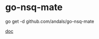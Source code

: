 # go-nsq-mate

go get -d github.com/andals/go-nsq-mate

[doc](https://godoc.org/github.com/Andals/go-nsq-mate)
